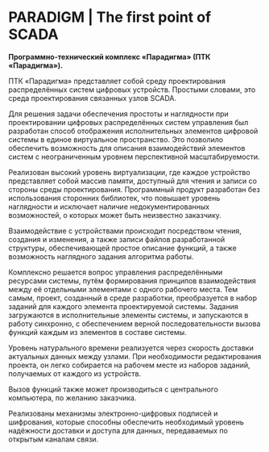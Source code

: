 # PARADIGM | The first point of SCADA

**Программно-технический комплекс «Парадигма» (ПТК «Парадигма»).**

ПТК «Парадигма» представляет собой среду проектирования распределённых систем
цифровых устройств. Простыми словами, это среда проектирования связанных узлов SCADA.

Для решения задачи обеспечения простоты и наглядности при проектировании цифровых
распределённых систем управления был разработан способ отображения исполнительных
элементов цифровой системы в единое виртуальное пространство. Это позволило обеспечить
возможность для описания взаимодействий элементов систем с неограниченным уровнем
перспективной масштабируемости.

Реализован высокий уровень виртуализации, где каждое устройство представляет собой
массив памяти, доступный для чтения и записи со стороны среды проектирования.
Программный продукт разработан без использования сторонних библиотек, что
повышает уровень наглядности и исключает наличие недокументированных возможностей, о
которых может быть неизвестно заказчику.

Взаимодействие с устройствами происходит посредством чтения, создания и изменения,
а также записи файлов разработанной структуры, обеспечивающей простое описание функций, а
также возможность наглядного задания алгоритма работы.

Комплексно решается вопрос управления распределёнными ресурсами системы, путём
формирования принципов взаимодействия между её отдельными элементами с одного рабочего
места. Тем самым, проект, созданный в среде разработки, преобразуется в набор заданий для
каждого элемента проектируемой системы. Задания загружаются в исполнительные элементы
системы, и запускаются в работу синхронно, с обеспечением верной последовательности
вызова функций каждым из элементов в составе системы.

Уровень натурального времени реализуется через скорость доставки актуальных данных
между узлами. При необходимости редактирования проекта, он легко собирается на рабочем
месте из наборов заданий, получаемых от каждого из устройств.

Вызов функций также может производиться с центрального компьютера, по желанию
заказчика.

Реализованы механизмы электронно-цифровых подписей и шифрования, которые
способны обеспечить необходимый уровень надёжности доставки и доступа для данных,
передаваемых по открытым каналам связи.
